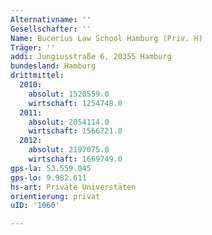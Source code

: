 ```yaml
---
Alternativname: ''
Gesellschafter: ''
Name: Bucerius Law School Hamburg (Priv. H)
Träger: ''
addi: Jungiusstraße 6, 20355 Hamburg
bundesland: Hamburg
drittmittel:
  2010:
    absolut: 1520559.0
    wirtschaft: 1254748.0
  2011:
    absolut: 2054114.0
    wirtschaft: 1566721.0
  2012:
    absolut: 2197075.0
    wirtschaft: 1669749.0
gps-la: 53.559.045
gps-lo: 9.982.611
hs-art: Private Universtäten
orientierung: privat
uID: '1060'

---
```


